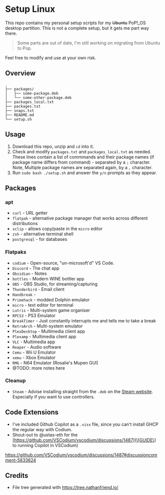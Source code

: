 # Setup Linux

This repo contains my personal setup scripts for my ~~Ubuntu~~ PoP!\_OS desktop partition. This is not a complete setup, but it gets me part way there. 

> Some parts are out of date, I'm still working on migrating from Ubuntu to Pop.

Feel free to modify and use at your own risk. 

## Overview

```
.
├── packages/
│   ├── some-package.deb
│   └── some-other-package.deb 
├── packages_local.txt
├── packages.txt
├── snaps.txt
├── README.md
└── setup.sh
```

## Usage

1. Download this repo, unzip and `cd` into it. 
2. Check and modify `packages.txt` and `packages_local.txt` as needed. These lines contain a list of commmands and their package names (if package name differs from command) - separated by a `;` character. 
Note, Multiple package names are separated again, by a `,` character.
3. Run `sudo bash ./setup.sh` and answer the `y/n` prompts as they appear. 

## Packages

### apt

- `curl` - URL getter
- `flatpak` - alternative package manager that works across different distributions 
- `xclip` - allows copy/paste in the `micro` editor
- `zsh` - alternative terminal shell
- `postgresql` - for databases

### Flatpaks

- `codium` - Open-source, "un-microsoft'd" VS Code.
- `Discord` - The chat app
- `Obsidian` - Notes
- `bottles` - Modern WINE bottler app
- `OBS` - OBS Studio, for streaming/capturing
- `Thunderbird` - Email client
- `Handbreak` - 
- `Primehack` - modded Dolphin emulator
- `micro` - text editor for terminal
- `Lutris` - Multi-system game organiser
- `RPCS3` - PS3 Emulator
- `BreakTimer` - Just constantly interrupts me and tells me to take a break
- `RetroArch` - Multi-system emulator
- `PlexDesktop` - Multimedia client app
- `Plexamp` - Multimedia client app
- `VLC` - Multimedia app
- `Reaper` - Audio software
- `Cemu` - Wii U Emulator
- `xemu` - Xbox Emulator
- `RMG` - N64 Emulator (Rosalie's Mupen GUI)
- @TODO: more notes here

### Cleanup

- `Steam` - Advise installing straight from the `.deb` on the [Steam website](https://store.steampowered.com/about/download). Especially if you want to use controllers. 

## Code Extensions

- I've included Github Copilot as a `.visx` file, since you can't install GHCP the regular way with Codium.
- Shout-out to @ustas-eth for the [https://github.com/VSCodium/vscodium/discussions/1487](\[GUIDE\] to running Copilot in VSCodium)

https://github.com/VSCodium/vscodium/discussions/1487#discussioncomment-5833624

## Credits

- File tree generated with https://tree.nathanfriend.io/

<!-- TODO -->
<!-- xrandr --output USB-C-0 --primary --mode 3440x1440 --rate 120.00 -->
